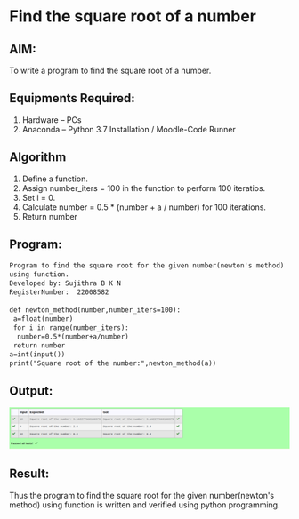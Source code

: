 # Find the square root of a number

## AIM:
To write a program to find the square root of a number.

## Equipments Required:
1. Hardware – PCs
2. Anaconda – Python 3.7 Installation / Moodle-Code Runner

## Algorithm
1. Define a function.
2. Assign number_iters = 100 in the function to perform 100 iteratios.
3. Set i = 0.
4. Calculate  number = 0.5 * (number + a / number) for 100 iterations.
5. Return number

## Program:
```
Program to find the square root for the given number(newton's method) using function.
Developed by: Sujithra B K N
RegisterNumber:  22008582

def newton_method(number,number_iters=100):
 a=float(number)
 for i in range(number_iters):
  number=0.5*(number+a/number)
 return number
a=int(input())
print("Square root of the number:",newton_method(a))
```

## Output:
![gcd of two number](./images/sq.png)


## Result:
Thus the program to find the square root for the given number(newton's method) using function is written and verified using python programming.
